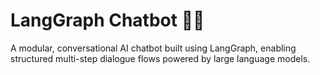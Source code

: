 # LangGraph Chatbot 🤖🧠

A modular, conversational AI chatbot built using LangGraph, enabling structured multi-step dialogue flows powered by large language models.
